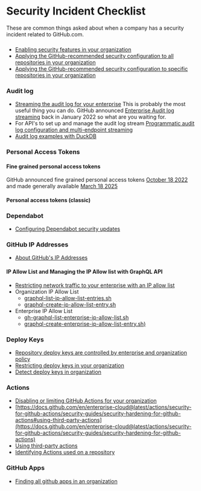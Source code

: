# Security Incident Checklist
These are common things asked about when a company has a security incident related to GitHub.com.

###
- [Enabling security features in your organization](https://docs.github.com/en/enterprise-cloud@latest/code-security/securing-your-organization/enabling-security-features-in-your-organization)
- [Applying the GitHub-recommended security configuration to all repositories in your organization](https://docs.github.com/en/enterprise-cloud@latest/code-security/securing-your-organization/enabling-security-features-in-your-organization/applying-the-github-recommended-security-configuration-in-your-organization#applying-the-github-recommended-security-configuration-to-all-repositories-in-your-organization)
- [Applying the GitHub-recommended security configuration to specific repositories in your organization](https://docs.github.com/en/enterprise-cloud@latest/code-security/securing-your-organization/enabling-security-features-in-your-organization/applying-the-github-recommended-security-configuration-in-your-organization#applying-the-github-recommended-security-configuration-to-specific-repositories-in-your-organization)

### Audit log
- [Streaming the audit log for your enterprise](https://docs.github.com/en/enterprise-cloud@latest/admin/monitoring-activity-in-your-enterprise/reviewing-audit-logs-for-your-enterprise/streaming-the-audit-log-for-your-enterprise) This is probably the most useful thing you can do. GitHub announced [Enterprise Audit log streaming](https://github.blog/changelog/2022-01-20-audit-log-streaming-is-generally-available/) back in January 2022 so what are you waiting for.
- For API's to set up and manage the audit log stream [Programmatic audit log configuration and multi-endpoint streaming](https://github.blog/changelog/2024-11-21-programmatic-audit-log-configuration-and-multi-endpoint-streaming/)
- [Audit log examples with DuckDB](https://github.com/gm3dmo/gm3dmo/blob/master/duckdb-github-audit-log/README.md)

### Personal Access Tokens
#### Fine grained personal access tokens
GitHub announced fine grained personal access tokens [October 18 2022](https://github.blog/security/application-security/introducing-fine-grained-personal-access-tokens-for-github/) and made generally available [March 18 2025](https://github.blog/changelog/2025-03-18-fine-grained-pats-are-now-generally-available/)


#### Personal access tokens (classic)


### Dependabot

- [Configuring Dependabot security updates](https://docs.github.com/en/enterprise-cloud@latest/code-security/dependabot/dependabot-security-updates/configuring-dependabot-security-updates)

### GitHub IP Addresses
- [About GitHub's IP Addresses](https://docs.github.com/en/enterprise-cloud@latest/authentication/keeping-your-account-and-data-secure/about-githubs-ip-addresses)

#### IP Allow List and Managing the IP Allow list with GraphQL API

- [Restricting network traffic to your enterprise with an IP allow list](https://docs.github.com/en/enterprise-cloud@latest/admin/configuring-settings/hardening-security-for-your-enterprise/restricting-network-traffic-to-your-enterprise-with-an-ip-allow-list)
- Organization IP Allow List
  - [graphql-list-ip-allow-list-entries.sh](https://github.com/gm3dmo/the-power/blob/main/graphql-list-ip-allow-list-entries.sh)
  - [graphql-create-ip-allow-list-entry.sh](https://github.com/gm3dmo/the-power/blob/main/graphql-create-ip-allow-list-entry.sh)
- Enterprise IP Allow List
  - [gh-graphql-list-enterprise-ip-allow-list.sh](https://github.com/gm3dmo/the-power/blob/main/gh-graphql-list-enterprise-ip-allow-list.sh)
  - [graphql-create-enterprise-ip-allow-list-entry.sh)](https://github.com/gm3dmo/the-power/blob/main/graphql-create-enterprise-ip-allow-list-entry.sh)

### Deploy Keys
- [Repository deploy keys are controlled by enterprise and organization policy](https://github.blog/changelog/2024-10-23-repository-deploy-keys-are-controlled-by-enterprise-and-organization-policy-ga/)
- [Restricting deploy keys in your organization](https://docs.github.com/en/enterprise-cloud@latest/organizations/managing-organization-settings/restricting-deploy-keys-in-your-organization)
- [Detect deploy keys in organization](https://github.com/gm3dmo/gm3dmo/blob/master/snippets/detecting-deploy-keys.md)

### Actions

- [Disabling or limiting GitHub Actions for your organization](https://docs.github.com/en/enterprise-cloud@latest/organizations/managing-organization-settings/disabling-or-limiting-github-actions-for-your-organization)
- [https://docs.github.com/en/enterprise-cloud@latest/actions/security-for-github-actions/security-guides/security-hardening-for-github-actions#using-third-party-actions](https://docs.github.com/en/enterprise-cloud@latest/actions/security-for-github-actions/security-guides/security-hardening-for-github-actions)
- [Using third-party actions](https://docs.github.com/en/enterprise-cloud@latest/actions/security-for-github-actions/security-guides/security-hardening-for-github-actions#using-third-party-actions)
- [Identifying Actions used on a repository](https://github.com/gm3dmo/gm3dmo/blob/master/actions/identifying-actions-used-on-a-repository.md)

### GitHub Apps

- [Finding all github apps in an organization](https://github.com/gm3dmo/gm3dmo/blob/master/github-apps/finding-all-github-apps-in-an-organization.md)

